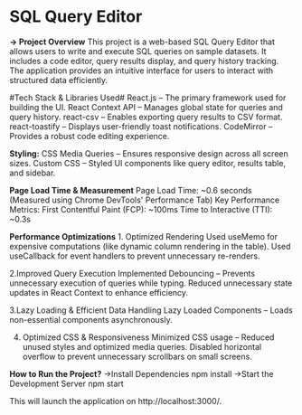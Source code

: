 # SQL Query Editor
**-> Project Overview**
This project is a web-based SQL Query Editor that allows users to write and execute SQL queries on sample datasets.
It includes a code editor, query results display, and query history tracking. 
The application provides an intuitive interface for users to interact with structured data efficiently.

#Tech Stack & Libraries Used#
React.js – The primary framework used for building the UI.
React Context API – Manages global state for queries and query history.
react-csv – Enables exporting query results to CSV format.
react-toastify – Displays user-friendly toast notifications.
CodeMirror – Provides a robust code editing experience.

**Styling:**
CSS Media Queries – Ensures responsive design across all screen sizes.
Custom CSS – Styled UI components like query editor, results table, and sidebar.

**Page Load Time & Measurement**
Page Load Time: ~0.6 seconds (Measured using Chrome DevTools' Performance Tab)
Key Performance Metrics:
First Contentful Paint (FCP): ~100ms
Time to Interactive (TTI): ~0.3s

**Performance Optimizations**
1️. Optimized Rendering
Used useMemo for expensive computations (like dynamic column rendering in the table).
Used useCallback for event handlers to prevent unnecessary re-renders.

2.Improved Query Execution
Implemented Debouncing – Prevents unnecessary execution of queries while typing.
Reduced unnecessary state updates in React Context to enhance efficiency.

3.Lazy Loading & Efficient Data Handling
Lazy Loaded Components – Loads non-essential components asynchronously.

4. Optimized CSS & Responsiveness
Minimized CSS usage – Reduced unused styles and optimized media queries.
Disabled horizontal overflow to prevent unnecessary scrollbars on small screens.

**How to Run the Project?**
->Install Dependencies
npm install
->Start the Development Server
npm start

This will launch the application on http://localhost:3000/.
